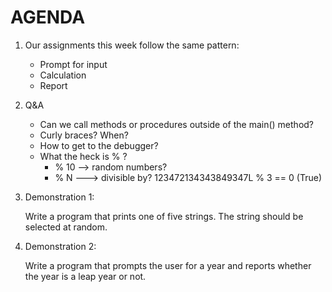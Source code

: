 AGENDA
======

1. Our assignments this week follow the same pattern:
    - Prompt for input
    - Calculation
    - Report
    
2. Q&A
    - Can we call methods or procedures outside of the main() method?
    - Curly braces? When?
    - How to get to the debugger?
    - What the heck is % ?
        - % 10  --> random numbers?
        - % N ---> divisible by?  123472134343849347L % 3 == 0  (True)


3. Demonstration 1:

    Write a program that prints one of five strings. The 
    string should be selected at random.

4. Demonstration 2: 

    Write a program that prompts the user for a year and 
    reports whether the year is a leap year or not.
    
    
